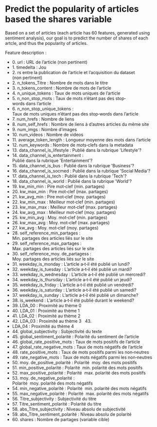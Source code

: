 # Predict the popularity of articles based the shares variable

Based on a set of articles (each article has 60 features, generated using sentiment analysis), our goal is to predict the number of shares of each artcle, and thus the popularity of articles. 

Feature description :

- 0. url : URL de l’article (non pertinent)  
- 1. timedelta : Jou
- 2. rs entre la publication de l’article et l’acquisition du dataset   (non pertinent)  
- 2. n_tokens_Titre : Nombre de mots dans le titre   
- 3. n_tokens_content : Nombre de mots de l’article   
- 4. n_unique_tokens : Taux de mots uniques de l’article   
- 5. n_non_stop_mots : Taux de mots n’étant pas des stop‐words dans l’article   
- 6. n_non_stop_unique_tokens : Taux de mots uniques n’étant pas des stop‐words dans l’article  
- 7. num_hrefs : Nombre de liens   
- 8. num_self_hrefs : Nombre de liens à d’autres articles du même site  
-  9. num_imgs : Nombre d’images   
  -  10. num_videos : Nombre de videos   
  -  11. average_token_length : Longueur moyenne des mots dans l’article  
   - 12. num_keywords : Nombre de mots‐clefs dans la metadata   
-    13. data_channel_is_lifestyle : Publié dans la rubrique 'Lifestyle'?   
-    14. data_channel_is_entertainment : Publié dans la rubrique 'Entertainment'?   
 -   15. data_channel_is_bus : Publié dans la rubrique 'Business'?  
  -  16. data_channel_is_socmed : Publié dans la rubrique 'Social Media'?   
   - 17. data_channel_is_tech : Publié dans la rubrique 'Tech'?   
-    18. data_channel_is_world : Publié dans la rubrique 'World'?  
-    19. kw_min_min : Pire mot‐clef (min. partages)   
 -   20. kw_max_min : Pire mot‐clef (max. partages)   
  -  21. kw_avg_min : Pire mot‐clef (moy. partages)   
   - 22. kw_min_max : Meilleur mot‐clef (min. partages)   
-    23. kw_max_max : Meilleur mot‐clef (max. partages)   
-    24. kw_avg_max : Meilleur mot‐clef (moy. partages)   
 -   25. kw_min_avg : Moy. mot‐clef (min. partages)   
  -  26. kw_max_avg : Moy. mot‐clef (max. partages)   
   - 27. kw_avg : Moy. mot‐clef (moy. partages)   
-    28. self_reference_min_partages : Min. partages des articles liés sur le site  
-    29. self_reference_max_partages : Max. partages des articles liés sur le site  
 -   30. self_reference_moy. de_partagess : Moy. partages des articles liés sur le site  
  -  31. weekday_is_monday : L’article a‐t‐il été publié un lundi?   
   - 32. weekday_is_tuesday : L’article a‐t‐il été publié un mardi?   
-    33. weekday_is_wednesday : L’article a‐t‐il été publié un mercredi?   
-    34. weekday_is_thursday : L’article a‐t‐il été publié un jeudi?   
 -   35. weekday_is_friday : L’article a‐t‐il été publié un vendredi?   
  -  36. weekday_is_saturday : L’article a‐t‐il été publié un samedi?   
   - 37. weekday_is_sunday : L’article a‐t‐il été publié un dimanche?   
- 38. is_weekend : L’article a‐t‐il été publié durant le weekend?   
-    39. LDA_00 : Proximité au thème 0   
 -   40. LDA_01 : Proximité au thème 1   
  -  41. LDA_02 : Proximité au thème 2   
   - 42. LDA_03 : Proximité au thème 3   43. 
  -  LDA_04 : Proximité au thème 4   
  -  44. global_subjectivity : Subjectivité du texte  
-    45. global_sentiment_polarité : Polarité du sentiment de l’article  
 -   46. global_rate_positive_mots : Taux de mots positifs de l’article   
  -  47. global_rate_negative_mots : Taux de mots négatifs de l’article   
   - 48. rate_positive_mots : Taux de mots positifs parmi les non‐neutres   
- 49. rate_negative_mots : Taux de mots négatifs parmi les non‐neutres  
-    50. moy. de_positive_polarité : Polarité  moy. des mots positifs  
 -   51. min_positive_polarité : Polarité  min. polarité des mots positifs   
  -  52. max_positive_polarité : Polarité  max. polarité des mots positifs   
   - 53. moy. de_negative_polarité : Polarité  moy. polarité des mots négatifs   
-    54. min_negative_polarité : Polarité  min. polarité des mots négatifs  
-    55. max_negative_polarité : Polarité  max. polarité des mots négatifs  
 -   56. Titre_subjectivity : Subjectivité du titre   
  -  57. Titre_sentiment_polarité : Polarité du titre   
   - 58. abs_Titre_subjectivity : Niveau absolu de subjectivité  
-    59. abs_Titre_sentiment_polarité : Niveau absolu de polarité  
-    60. shares : Nombre de partages (variable cible) 

